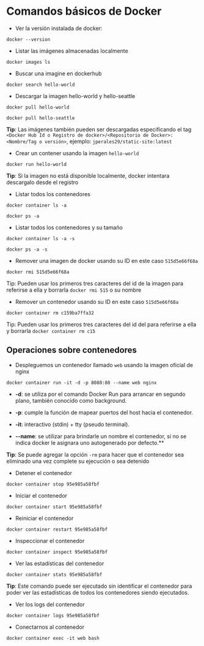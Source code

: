 
# Comandos básicos de Docker

* Ver la versión instalada de docker:
```
docker --version
```

* Listar las imágenes almacenadas localmente
```
docker images ls
```

* Buscar una imagine en dockerhub
```
docker search hello-world
```

* Descargar la imagen hello-world y hello-seattle
```
docker pull hello-world
```

```
docker pull hello-seattle
```
**Tip**: Las imágenes también pueden ser descargadas especificando el tag `<Docker Hub Id o Registro de docker>/<Repositorio de Docker>:<Nombre/Tag o versión>`, ejemplo: `jperales29/static-site:latest`

* Crear un contener usando la imagen `hello-world`
```
docker run hello-world
```
**Tip**: Si la imagen no está disponible localmente, docker intentara descargalo desde el registro

* Listar todos los contenedores
```
docker container ls -a
```

```
docker ps -a
```

* Listar todos los contenedores y su tamaño
```
docker container ls -a -s
```

```
docker ps -a -s
```

* Remover una imagen de docker usando su ID en este caso `515d5e66f68a`
```
docker rmi 515d5e66f68a
```
Tip: Pueden usar los primeros tres caracteres del id de la imagen para referirse a ella y borrarla `docker rmi 515` o su nombre

* Remover un contenedor usando su ID en este caso `515d5e66f68a`
```
docker container rm c159ba7ffa32
```
Tip: Pueden usar los primeros tres caracteres del id del para referirse a ella y borrarla `docker container rm c15`

## Operaciones sobre contenedores

* Despleguemos un contenedor llamado `web` usando la imagen oficial de nginx
```
docker container run -it -d -p 8080:80 --name web nginx
```

* **-d**: se utiliza por el comando Docker Run para arrancar en segundo plano, también conocido como background.

* **-p**: cumple la función de mapear puertos del host hacia el contenedor.
* **-it**: interactivo (stdin) + tty (pseudo terminal).
* **--name**: se utilizar para brindarle un nombre el contenedor, si no se indica docker le asignara uno autogenerado por defecto.**

**Tip**: Se puede agregar la opción `-rm` para hacer que el contenedor sea eliminado una vez complete su ejecución o sea detenido

* Detener el contenedor 
```
docker container stop 95e985a58fbf
```

* Iniciar el contenedor 
```
docker container start 95e985a58fbf
```

* Reiniciar el contenedor
```
docker container restart 95e985a58fbf
```

* Inspeccionar el contenedor
```
docker container inspect 95e985a58fbf
```

* Ver las estadísticas del contenedor
```
docker container stats 95e985a58fbf
```
**Tip**: Este comando puede ser ejecutado sin identificar el contenedor para poder ver las estadísticas de todos los contenedores siendo ejecutados.

* Ver los logs del contenedor
```
docker container logs 95e985a58fbf
```

* Conectarnos al contenedor
```
docker container exec -it web bash
```
